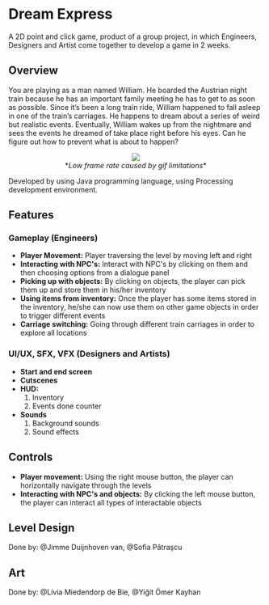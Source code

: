 # Dream Express

A 2D point and click game, product of a group project, in which Engineers, Designers and Artist come together to develop a game in 2 weeks.

## Overview

You are playing as a man named William. He boarded the Austrian night train because he has an important family meeting he has to get to as soon as possible.
Since it’s been a long train ride, William happened to fall asleep in one of the train’s carriages. He happens to dream about a series of weird but realistic events.
Eventually, William wakes up from the nightmare and sees the events he dreamed of take place right before his eyes. Can he figure out how to prevent what is about to happen?

<p align="center">
  <img src="Media/demo.gif"><br/>
  *<i>Low frame rate caused by gif limitations</i>*
</p>

Developed by using Java programming language, using Processing development environment.

## Features

### Gameplay (Engineers)

- **Player Movement:** Player traversing the level by moving left and right
- **Interacting with NPC's:** Interact with NPC's by clicking on them and then choosing options from a dialogue panel
- **Picking up with objects:** By clicking on objects, the player can pick them up and store them in his/her inventory
- **Using items from inventory:** Once the player has some items stored in the inventory, he/she can now use them on other game objects in order to trigger different events
- **Carriage switching:** Going through different train carriages in order to explore all locations

### UI/UX, SFX, VFX (Designers and Artists)

- **Start and end screen**
- **Cutscenes**
- **HUD:**
  1. Inventory
  2. Events done counter
- **Sounds**
  1. Background sounds
  2. Sound effects

## Controls

- **Player movement:** Using the right mouse button, the player can horizontally navigate through the levels
- **Interacting with NPC's and objects:** By clicking the left mouse button, the player can interact all types of interactable objects

## Level Design
Done by: @Jimme Duijnhoven van, @Sofia Pătraşcu

## Art
Done by: @Livia Miedendorp de Bie, @Yiğit Ömer Kayhan
